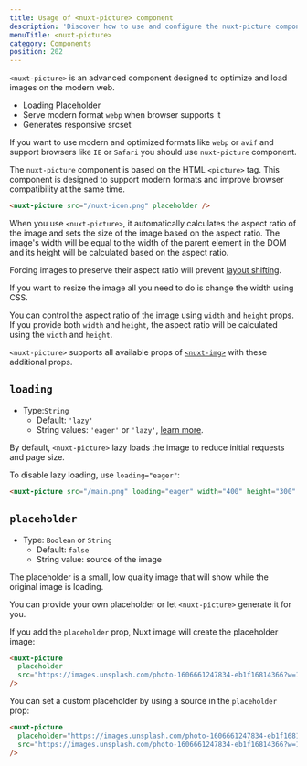 ```yaml
---
title: Usage of <nuxt-picture> component
description: 'Discover how to use and configure the nuxt-picture component.'
menuTitle: <nuxt-picture>
category: Components
position: 202
---
```


`<nuxt-picture>` is an advanced component designed to optimize and load images on the modern web.

- Loading Placeholder
- Serve modern format `webp` when browser supports it
- Generates responsive srcset

If you want to use modern and optimized formats like `webp` or `avif` and support browsers like `IE` or `Safari` you should use `nuxt-picture` component.

The `nuxt-picture` component is based on the HTML `<picture>` tag. This component is designed to support modern formats and improve browser compatibility at the same time.

<code-group>
  <code-block label="index.vue" active>

```html
<nuxt-picture src="/nuxt-icon.png" placeholder />
```

  </code-block>
</code-group>

When you use `<nuxt-picture>`, it automatically calculates the aspect ratio of the image and sets the size of the image based on the aspect ratio. The image's width will be equal to the width of the parent element in the DOM and its height will be calculated based on the aspect ratio.

Forcing images to preserve their aspect ratio will prevent [layout shifting](https://web.dev/cls/).

If you want to resize the image all you need to do is change the width using CSS.

You can control the aspect ratio of the image using `width` and `height` props. If you provide both `width` and `height`, the aspect ratio will be calculated using the `width` and `height`.

<alert type="info">

`<nuxt-picture>` supports all available props of [`<nuxt-img>`](/components/nuxt-img) with these additional props.

</alert>

## `loading`

- Type:`String`
  - Default: `'lazy'`
  - String values: `'eager'` or `'lazy'`, [learn more](https://developer.mozilla.org/en-US/docs/Web/HTML/Element/img#attr-loading).

By default, `<nuxt-picture>` lazy loads the image to reduce initial requests and page size.

To disable lazy loading, use `loading="eager"`:

```html
<nuxt-picture src="/main.png" loading="eager" width="400" height="300" />
```

## `placeholder`

- Type: `Boolean` or `String`
  - Default: `false`
  - String value: source of the image

The placeholder is a small, low quality image that will show while the original image is loading.

You can provide your own placeholder or let `<nuxt-picture>` generate it for you.

If you add the `placeholder` prop, Nuxt image will create the placeholder image:

```html
<nuxt-picture
  placeholder
  src="https://images.unsplash.com/photo-1606661247834-eb1f16814366?w=1950&q=80"
/>
```

You can set a custom placeholder by using a source in the `placeholder` prop:

```html
<nuxt-picture
  placeholder="https://images.unsplash.com/photo-1606661247834-eb1f16814366?w=20&q=80"
  src="https://images.unsplash.com/photo-1606661247834-eb1f16814366?w=1950&q=80"
/>
```
